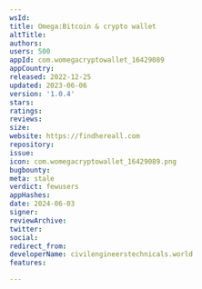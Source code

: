 ```yaml
---
wsId: 
title: Omega:Bitcoin & crypto wallet
altTitle: 
authors: 
users: 500
appId: com.womegacryptowallet_16429089
appCountry: 
released: 2022-12-25
updated: 2023-06-06
version: '1.0.4'
stars: 
ratings: 
reviews: 
size: 
website: https://findhereall.com
repository: 
issue: 
icon: com.womegacryptowallet_16429089.png
bugbounty: 
meta: stale
verdict: fewusers
appHashes: 
date: 2024-06-03
signer: 
reviewArchive: 
twitter: 
social: 
redirect_from: 
developerName: civilengineerstechnicals.world
features: 

---
```


